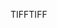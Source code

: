 <span data-ttu-id="dff2b-101">TIFF</span><span class="sxs-lookup"><span data-stu-id="dff2b-101">TIFF</span></span>